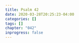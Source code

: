 ```yaml
---
title: Psalm 42
date: 2020-03-28T20:25:23-04:00
categories: []
tags: []
chapter: "042"
inprogress: false
---
```


